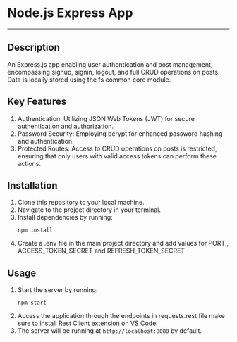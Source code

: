 # Node.js Express App

---

## Description

An Express.js app enabling user authentication and post management, encompassing signup, signin, logout, and full CRUD operations on posts. Data is locally stored using the fs common core module.

## Key Features

1. Authentication: Utilizing JSON Web Tokens (JWT) for secure authentication and authorization.
2. Password Security: Employing bcrypt for enhanced password hashing and authentication.
3. Protected Routes: Access to CRUD operations on posts is restricted, ensuring that only users with valid access tokens can perform these actions.

## Installation

1. Clone this repository to your local machine.
2. Navigate to the project directory in your terminal.
3. Install dependencies by running:
   ```
   npm install
   ```
4. Create a .env file in the main project directory and add values for PORT , ACCESS_TOKEN_SECRET and REFRESH_TOKEN_SECRET

## Usage

1. Start the server by running:
   ```
   npm start
   ```
2. Access the application through the endpoints in requests.rest file make sure to install Rest Client extension on VS Code.
3. The server will be running at `http://localhost:8080` by default.